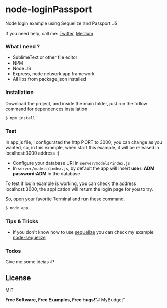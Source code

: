 # node-loginPassport
Node login example using Sequelize and Passport JS

If you need help, call me:
[Twitter](https://twitter.com/thihenos), [Medium](https://medium.com/@thihenos)

### What I need ?

* SublimeText or other file editor
* NPM
* Node JS
* Express, node network app framework
* All libs from package.json installed

### Installation

Download the project, and inside the main folder, just run the follow command for dependences installation

```sh
$ npm install
```

### Test
In app.js file, I configurated the http PORT to 3000, you can change as you wanted, so, in this example, when start this example, it will be released in localhost:3000 address :)

 - Configure your database URI in `server/models/index.js`
 - In `server/models/index.js`, by default the app will insert **user: ADM password:ADM** in the database

To test if login example is working, you can check the address localhost:3000, the application will return the login page for you to try. 

So, open your favorite Terminal and run these command.
```sh
$ node app
```

### Tips & Tricks

 - If you don't know how to use [sequelize](https://github.com/sequelize/sequelize) you can check my example [node-sequelize](https://github.com/thihenos/node-sequelize)

### Todos
Give me some ideias :P

License
----
MIT

**Free Software, Free Examples, Free hugs!**"# MyBudget" 
